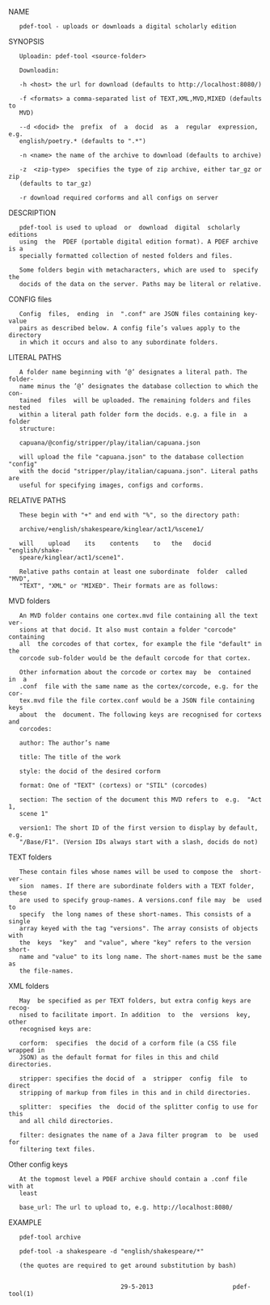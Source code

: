 NAME

       pdef‐tool ‐ uploads or downloads a digital scholarly edition


SYNOPSIS

       Uploadin: pdef‐tool <source‐folder>

       Downloadin:

       ‐h <host> the url for download (defaults to http://localhost:8080/)

       ‐f <formats> a comma‐separated list of TEXT,XML,MVD,MIXED (defaults to
       MVD)

       ‐‐d <docid> the  prefix  of  a  docid  as  a  regular  expression,  e.g.
       english/poetry.* (defaults to ".*")

       ‐n <name> the name of the archive to download (defaults to archive)

       ‐z  <zip-type>  specifies the type of zip archive, either tar_gz or zip
       (defaults to tar_gz)

       ‐r download required corforms and all configs on server


DESCRIPTION

       pdef‐tool is used to upload  or  download  digital  scholarly  editions
       using  the  PDEF (portable digital edition format). A PDEF archive is a
       specially formatted collection of nested folders and files.

       Some folders begin with metacharacters, which are used to  specify  the
       docids of the data on the server. Paths may be literal or relative.


CONFIG files

       Config  files,  ending  in  ".conf" are JSON files containing key‐value
       pairs as described below. A config file’s values apply to the directory
       in which it occurs and also to any subordinate folders.


LITERAL PATHS

       A folder name beginning with ’@’ designates a literal path. The folder‐
       name minus the ’@’ designates the database collection to which the con‐
       tained  files  will be uploaded. The remaining folders and files nested
       within a literal path folder form the docids. e.g. a file in  a  folder
       structure:

       capuana/@config/stripper/play/italian/capuana.json

       will upload the file "capuana.json" to the database collection "config"
       with the docid "stripper/play/italian/capuana.json". Literal paths  are
       useful for specifying images, configs and corforms.


RELATIVE PATHS

       These begin with "+" and end with "%", so the directory path:

       archive/+english/shakespeare/kinglear/act1/%scene1/

       will    upload    its    contents    to   the   docid   "english/shake‐
       speare/kinglear/act1/scene1".

       Relative paths contain at least one subordinate  folder  called  "MVD",
       "TEXT", "XML" or "MIXED". Their formats are as follows:


MVD folders

       An MVD folder contains one cortex.mvd file containing all the text ver‐
       sions at that docid. It also must contain a folder "corcode" containing
       all  the corcodes of that cortex, for example the file "default" in the
       corcode sub‐folder would be the default corcode for that cortex.

       Other information about the corcode or cortex may  be  contained  in  a
       .conf  file with the same name as the cortex/corcode, e.g. for the cor‐
       tex.mvd file the file cortex.conf would be a JSON file containing  keys
       about  the  document. The following keys are recognised for cortexs and
       corcodes:

       author: The author’s name

       title: The title of the work

       style: the docid of the desired corform

       format: One of "TEXT" (cortexs) or "STIL" (corcodes)

       section: The section of the document this MVD refers to  e.g.  "Act  1,
       scene 1"

       version1: The short ID of the first version to display by default, e.g.
       "/Base/F1". (Version IDs always start with a slash, docids do not)


TEXT folders

       These contain files whose names will be used to compose the  short‐ver‐
       sion  names. If there are subordinate folders with a TEXT folder, these
       are used to specify group‐names. A versions.conf file may  be  used  to
       specify  the long names of these short‐names. This consists of a single
       array keyed with the tag "versions". The array consists of objects with
       the  keys  "key"  and "value", where "key" refers to the version short‐
       name and "value" to its long name. The short‐names must be the same  as
       the file‐names.


XML folders

       May  be specified as per TEXT folders, but extra config keys are recog‐
       nised to facilitate import. In addition  to  the  versions  key,  other
       recognised keys are:

       corform:  specifies  the docid of a corform file (a CSS file wrapped in
       JSON) as the default format for files in this and child directories.

       stripper: specifies the docid of  a  stripper  config  file  to  direct
       stripping of markup from files in this and in child directories.

       splitter:  specifies  the  docid of the splitter config to use for this
       and all child directories.

       filter: designates the name of a Java filter program  to  be  used  for
       filtering text files.


Other config keys

       At the topmost level a PDEF archive should contain a .conf file with at
       least

       base_url: The url to upload to, e.g. http://localhost:8080/


EXAMPLE

       pdef‐tool archive

       pdef‐tool ‐a shakespeare ‐d "english/shakespeare/*"

       (the quotes are required to get around substitution by bash)


                                   29‐5‐2013                      pdef‐tool(1)
